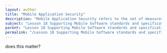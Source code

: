 ```yaml
---
layout: author
title: "Mobile Application Security"
description: "Mobile Application Security refers to the set of measures and practices designed to protect mobile applications from threats and vulnerabilities. This includes ensuring data integrity, confidentiality, and availability as well as implementing secure coding practices to prevent unauthorized access, data breaches, and malicious attacks. Mobile application security encompasses a range of strategies such as authentication, encryption, secure API usage, and regular security testing. Given the increasing prevalence of mobile devices and applications in everyday life, understanding mobile application security is essential for protecting sensitive user data and maintaining trust in mobile technology."
subject: "Lesson 18 Supporting Mobile Software standards and specifications"
parent: "Lesson 18 Supporting Mobile Software standards and specifications"
permalink: "/Lesson 18 Supporting Mobile Software standards and specifications/Mobile Application Security/"
---
```


does this matter?
